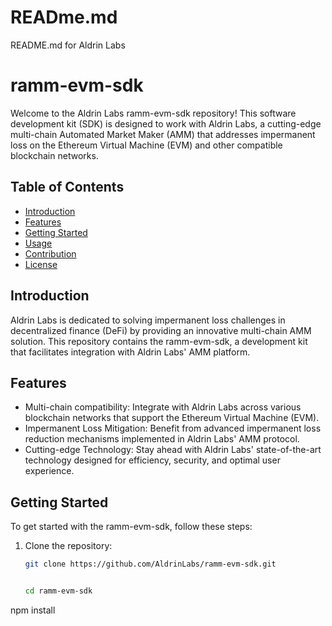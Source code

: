 # READme.md
README.md for Aldrin Labs

# ramm-evm-sdk

Welcome to the Aldrin Labs ramm-evm-sdk repository! This software development kit (SDK) is designed to work with Aldrin Labs, a cutting-edge multi-chain Automated Market Maker (AMM) that addresses impermanent loss on the Ethereum Virtual Machine (EVM) and other compatible blockchain networks.

## Table of Contents
- [Introduction](#introduction)
- [Features](#features)
- [Getting Started](#getting-started)
- [Usage](#usage)
- [Contribution](#contribution)
- [License](#license)

## Introduction

Aldrin Labs is dedicated to solving impermanent loss challenges in decentralized finance (DeFi) by providing an innovative multi-chain AMM solution. This repository contains the ramm-evm-sdk, a development kit that facilitates integration with Aldrin Labs' AMM platform.

## Features

- Multi-chain compatibility: Integrate with Aldrin Labs across various blockchain networks that support the Ethereum Virtual Machine (EVM).
- Impermanent Loss Mitigation: Benefit from advanced impermanent loss reduction mechanisms implemented in Aldrin Labs' AMM protocol.
- Cutting-edge Technology: Stay ahead with Aldrin Labs' state-of-the-art technology designed for efficiency, security, and optimal user experience.

## Getting Started

To get started with the ramm-evm-sdk, follow these steps:

1. Clone the repository:

   ```bash
   git clone https://github.com/AldrinLabs/ramm-evm-sdk.git


   cd ramm-evm-sdk
npm install

